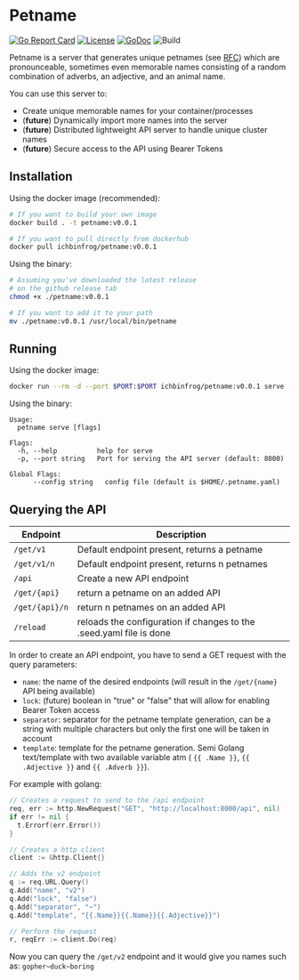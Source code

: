
# Petname

[![Go Report Card](https://goreportcard.com/badge/ichbinfrog/petname)](https://goreportcard.com/report/github.com/ichbinfrog/petname) [![License](https://img.shields.io/badge/License-Apache%202.0-blue.svg)](https://github.com/ichbinfrog/petname/blob/master/LICENSE) [![GoDoc](https://godoc.org/github.com/ichbinfrog/petname?status.svg)](https://godoc.org/github.com/ichbinfrog/petname) ![Build](https://travis-ci.org/ichbinfrog/petname.svg?branch=master)

Petname is a server that generates unique petnames (see [RFC](https://tools.ietf.org/html/rfc1178)) which are pronounceable, sometimes even memorable names consisting of a random combination of adverbs, an adjective, and an animal name.

You can use this server to:
- Create unique memorable names for your container/processes
- (**future**) Dynamically import more names into the server
- (**future**) Distributed lightweight API server to handle unique cluster names
- (**future**) Secure access to the API using Bearer Tokens

## Installation

Using the docker image (recommended):
```sh
# If you want to build your own image
docker build . -t petname:v0.0.1

# If you want to pull directly from dockerhub
docker pull ichbinfrog/petname:v0.0.1
```

Using the binary:
```sh
# Assuming you've downloaded the latest release
# on the github release tab
chmod +x ./petname:v0.0.1

# If you want to add it to your path
mv ./petname:v0.0.1 /usr/local/bin/petname
```

## Running

Using the docker image:
```sh
docker run --rm -d --port $PORT:$PORT ichbinfrog/petname:v0.0.1 serve --port $PORT
```

Using the binary:
```
Usage:
  petname serve [flags]

Flags:
  -h, --help          help for serve
  -p, --port string   Port for serving the API server (default: 8000)

Global Flags:
      --config string   config file (default is $HOME/.petname.yaml)
```

## Querying the API

| Endpoint       | Description                                                         |
| -------------- | ------------------------------------------------------------------- |
| `/get/v1`      | Default endpoint present, returns a petname                         |
| `/get/v1/n`    | Default endpoint present, returns n petnames                        |
| `/api`         | Create a new API endpoint                                           |
| `/get/{api}`   | return a petname on an added API                                    |
| `/get/{api}/n` | return n petnames on an added API                                   |
| `/reload`      | reloads the configuration if changes to the .seed.yaml file is done |

In order to create an API endpoint, you have to send a GET request with the query parameters:
- `name`: the name of the desired endpoints (will result in the `/get/{name}` API being available)
- `lock`: (future) boolean in "true" or "false" that will allow for enabling Bearer Token access
- `separator`: separator for the petname template generation, can be a string with multiple characters but only the first one will be taken in account
- `template`: template for the petname generation. Semi Golang text/template with two available variable atm ( `{{ .Name }}`, `{{ .Adjective }}` and `{{ .Adverb }}`).

For example with golang:
```go
// Creates a request to send to the /api endpoint
req, err := http.NewRequest("GET", "http://localhost:8000/api", nil)
if err != nil {
  t.Errorf(err.Error())
}

// Creates a http client
client := &http.Client{}

// Adds the v2 endpoint
q := req.URL.Query()
q.Add("name", "v2")
q.Add("lock", "false")
q.Add("separator", "~")
q.Add("template", "{{.Name}}{{.Name}}{{.Adjective}}")

// Perform the request
r, reqErr := client.Do(req)
```
Now you can query the `/get/v2` endpoint and it would give you names such as: `gopher~duck~boring`
